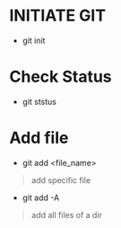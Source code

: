 # INITIATE GIT
- git init

# Check Status
- git ststus

# Add file
- git add <file_name>
> add specific file
- git add -A
> add all files of a dir
